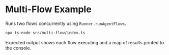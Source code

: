 # Multi-Flow Example

Runs two flows concurrently using `Runner.runAgentFlows`.

```bash
npx ts-node src/multi-flow/index.ts
```

Expected output shows each flow executing and a map of results printed to the console.

